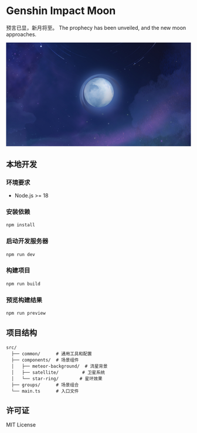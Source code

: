 # Genshin Impact Moon

预言已显，新月将至。
The prophecy has been unveiled, and the new moon approaches.

![预览图](./image.png)


## 本地开发

### 环境要求

- Node.js >= 18

### 安装依赖

```bash
npm install
```

### 启动开发服务器

```bash
npm run dev
```

### 构建项目

```bash
npm run build
```

### 预览构建结果

```bash
npm run preview
```

## 项目结构

```
src/
  ├── common/      # 通用工具和配置
  ├── components/  # 场景组件
  │   ├── meteor-background/  # 流星背景
  │   ├── satellite/         # 卫星系统
  │   └── star-ring/        # 星环效果
  ├── groups/      # 场景组合
  └── main.ts      # 入口文件
```

## 许可证

MIT License